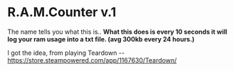 # R.A.M.Counter v.1

The name tells you what this is.. **What this does is every 10 seconds it will log your ram usage into a txt file. (avg 300kb every 24 hours.)** 

I got the idea, from playing Teardown -- https://store.steampowered.com/app/1167630/Teardown/


